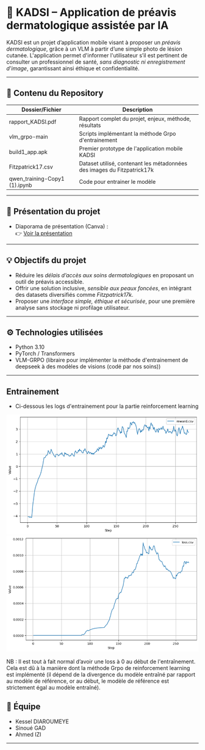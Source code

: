# 🌿 KADSI – Application de préavis dermatologique assistée par IA

KADSI est un projet d’application mobile visant à proposer un *préavis dermatologique*, grâce à un VLM à partir d’une simple photo de lésion cutanée. L'application permet d'informer l'utilisateur s’il est pertinent de consulter un professionnel de santé, *sans diagnostic ni enregistrement d'image*, garantissant ainsi éthique et confidentialité.

---

## 📁 Contenu du Repository

| Dossier/Fichier             | Description |
|----------------------------|-------------|
| rapport_KADSI.pdf        | Rapport complet du projet, enjeux, méthode, résultats |
| vlm_grpo-main            | Scripts implémentant la méthode Grpo d'entrainement |
| build1_app.apk           | Premier prototype de l'application mobile KADSI |
| Fitzpatrick17.csv        | Dataset utilisé, contenant les métadonnées des images du Fitzpatrick17k |
|qwen_training-Copy1 (1).ipynb| Code pour entrainer le modèle
---

## 🔗 Présentation du projet

- Diaporama de présentation (Canva) :  
  👉 [Voir la présentation](https://www.canva.com/design/DAGnuaOHHt8/7KkiRshFJ6J1TmHxZ0P1Hw/edit?utm_content=DAGnuaOHHt8&utm_campaign=designshare&utm_medium=link2&utm_source=sharebutton)

---

## 💡 Objectifs du projet

- Réduire les *délais d’accès aux soins dermatologiques* en proposant un outil de préavis accessible.
- Offrir une solution inclusive, *sensible aux peaux foncées*, en intégrant des datasets diversifiés comme *Fitzpatrick17k*.
- Proposer une *interface simple, éthique et sécurisée*, pour une première analyse sans stockage ni profilage utilisateur.

---

## ⚙️ Technologies utilisées

- Python 3.10
- PyTorch / Transformers
- VLM-GRPO (libraire pour implémenter la méthode d'entrainement de deepseek à des modèles de visions (codé par nos soins))

---
## Entrainement

- Ci-dessous les logs d'entrainement pour la partie reinforcement learning

![Evolution du reward en fonction des steps](./images/reward.png)
![Evolution de la loss en fonction des steps](./images/loss.png)

NB : Il est tout à fait normal d’avoir une loss à 0 au début de l'entraînement. Cela est
dû à la manière dont la méthode Grpo de reinforcement learning est implémenté (il
dépend de la divergence du modèle entraîné par rapport au modèle de référence, or au
début, le modèle de référence est strictement égal au modèle entraîné).



## 👥 Équipe

- Kessel DIAROUMEYE 
- Sinoué GAD
- Ahmed IZI

---
